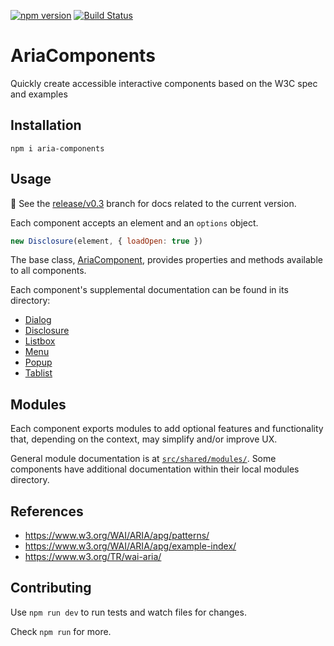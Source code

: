 [![npm version][npmjs-img]][npmjs] [![Build Status][ci-img]][ci]

AriaComponents
==============

Quickly create accessible interactive components based on the W3C spec and examples

## Installation

```shell
npm i aria-components
```

## Usage

🌸 See the [release/v0.3](https://github.com/goodguyry/AriaComponents/tree/release/v0.3) branch for docs related to the current version.

Each component accepts an element and an `options` object.

```jsx
new Disclosure(element, { loadOpen: true })
```

The base class, [AriaComponent](src/), provides properties and methods available 
to all components.

Each component's supplemental documentation can be found in its directory:

- [Dialog](src/Dialog/)
- [Disclosure](src/Disclosure/)
- [Listbox](src/Listbox/)
- [Menu](src/Menu/)
- [Popup](src/Popup/)
- [Tablist](src/Tablist/)

## Modules

Each component exports modules to add optional features and functionality that, 
depending on the context, may simplify and/or improve UX.

General module documentation is at [`src/shared/modules/`](src/shared/modules/). 
Some components have additional documentation within their local modules directory.

## References

- https://www.w3.org/WAI/ARIA/apg/patterns/
- https://www.w3.org/WAI/ARIA/apg/example-index/
- https://www.w3.org/TR/wai-aria/

## Contributing

Use `npm run dev` to run tests and watch files for changes.

Check `npm run` for more.

[npmjs-img]: https://badge.fury.io/js/aria-components.svg
[npmjs]: https://badge.fury.io/js/aria-components
[ci-img]: https://github.com/goodguyry/AriaComponents/actions/workflows/action-test.yml/badge.svg?branch=master
[ci]: https://github.com/goodguyry/AriaComponents/actions/

